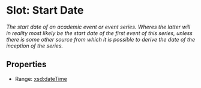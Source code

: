 # Slot: Start Date
_The start date of an academic event or event series. Wheres the latter will in reality most likely be the start date of the first event of this series, unless there is some other source from which it is possible to derive the date of the inception of the series._



<!-- no inheritance hierarchy -->


## Properties

 * Range: [xsd:dateTime](http://www.w3.org/2001/XMLSchema#dateTime)







